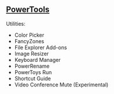 ## [PowerTools](https://github.com/microsoft/PowerToys)

Utilities:
* Color Picker
* FancyZones
* File Explorer Add-ons
* Image Resizer
* Keyboard Manager
* PowerRename
* PowerToys Run
* Shortcut Guide
* Video Conference Mute (Experimental)
